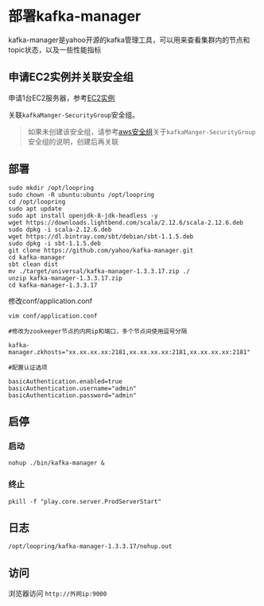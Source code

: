 # 部署kafka-manager
kafka-manager是yahoo开源的kafka管理工具，可以用来查看集群内的节点和topic状态，以及一些性能指标

## 申请EC2实例并关联安全组
申请1台EC2服务器，参考[EC2实例](new_ec2_cn.md)

关联`kafkaManger-SecurityGroup`安全组。
> 如果未创建该安全组，请参考[aws安全组](security_group_cn.md)关于`kafkaManger-SecurityGroup`安全组的说明，创建后再关联

## 部署
```
sudo mkdir /opt/loopring
sudo chown -R ubuntu:ubuntu /opt/loopring
cd /opt/loopring
sudo apt update
sudo apt install openjdk-8-jdk-headless -y
wget https://downloads.lightbend.com/scala/2.12.6/scala-2.12.6.deb
sudo dpkg -i scala-2.12.6.deb 
wget https://dl.bintray.com/sbt/debian/sbt-1.1.5.deb
sudo dpkg -i sbt-1.1.5.deb
git clone https://github.com/yahoo/kafka-manager.git
cd kafka-manager
sbt clean dist
mv ./target/universal/kafka-manager-1.3.3.17.zip ./
unzip kafka-manager-1.3.3.17.zip
cd kafka-manager-1.3.3.17
```
修改conf/application.conf

`vim conf/application.conf`
```
#修改为zookeeper节点的内网ip和端口，多个节点间使用逗号分隔

kafka-manager.zkhosts="xx.xx.xx.xx:2181,xx.xx.xx.xx:2181,xx.xx.xx.xx:2181"

#配置认证选项

basicAuthentication.enabled=true
basicAuthentication.username="admin"
basicAuthentication.password="admin"
```
## 启停

### 启动
`nohup ./bin/kafka-manager &`

### 终止
`pkill -f "play.core.server.ProdServerStart"`

## 日志
`/opt/loopring/kafka-manager-1.3.3.17/nohup.out`

## 访问
浏览器访问 `http://外网ip:9000`
